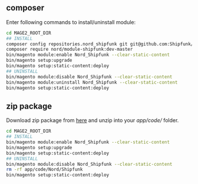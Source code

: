 composer
------------------------

Enter following commands to install/uninstall module:

```bash
cd MAGE2_ROOT_DIR
## INSTALL
composer config repositories.nord_shipfunk git git@github.com:Shipfunk/magento2-plugin.git
composer require nord/module-shipfunk:dev-master
bin/magento module:enable Nord_Shipfunk --clear-static-content
bin/magento setup:upgrade
bin/magento setup:static-content:deploy
## UNINSTALL
bin/magento module:disable Nord_Shipfunk --clear-static-content
bin/magento module:uninstall Nord_Shipfunk --clear-static-content
bin/magento setup:static-content:deploy
```


zip package
------------------------

Download zip package from [here](https://github.com/Shipfunk/magento2-plugin/archive/master.zip) and unzip into your *app/code/* folder.

```bash
cd MAGE2_ROOT_DIR
## INSTALL
bin/magento module:enable Nord_Shipfunk --clear-static-content
bin/magento setup:upgrade
bin/magento setup:static-content:deploy
## UNINSTALL
bin/magento module:disable Nord_Shipfunk --clear-static-content
rm -rf app/code/Nord/Shipfunk
bin/magento setup:static-content:deploy
```